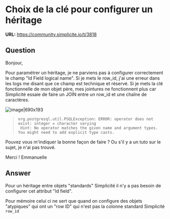 # Choix de la clé pour configurer un héritage

**URL:** https://community.simplicite.io/t/3818

## Question
Bonjour,

Pour paramétrer un héritage, je ne parviens pas à configurer correctement le champ "Id Field logical name".
Si je mets le row_id, j'ai une erreur dans les logs me disant que ce champ est technique et réservé.
Si je mets la clé fonctionnelle de mon objet père, mes jointures ne fonctionnent plus car Simplicité essaie de faire un JOIN entre un row_id et une chaîne de caractères.

![image|690x193](upload://j1TdgGMxn9R9xi7jX4sZ9FBH9yb.png)

>     org.postgresql.util.PSQLException: ERROR: operator does not exist: integer = character varying
>      Hint: No operator matches the given name and argument types. You might need to add explicit type casts.

Pouvez vous m'indiquer la bonne façon de faire ? Ou s'il y a un tuto sur le sujet, je n'ai pas trouvé.

Merci ! 
Emmanuelle

## Answer
Pour un héritage entre objets "standards" Simplicité il n'y a pas besoin de configurer cet attribut "Id field".

Pour mémoire celui ci ne sert que quand on configure des objets "atypiques" qui ont un "row ID" qui n'est pas la colonne standard Simplicité `row_id`
